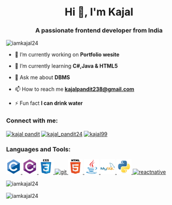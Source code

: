 
<h1 align="center">Hi 👋, I'm Kajal</h1>
<h3 align="center">A passionate frontend developer from India</h3>

<p align="left"> <img src="https://komarev.com/ghpvc/?username=iamkajal24&label=Profile%20views&color=0e75b6&style=flat" alt="iamkajal24" /> </p>



- 🔭 I’m currently working on **Portfolio wesite**

- 🌱 I’m currently learning **C#,Java & HTML5**

- 💬 Ask me about **DBMS**

- 📫 How to reach me **kajalpandit238@gmail.com**

- ⚡ Fun fact **I can drink water**

<h3 align="left">Connect with me:</h3>
<p align="left">
<a href="https://linkedin.com/in/kajal pandit" target="blank"><img align="center" src="https://raw.githubusercontent.com/rahuldkjain/github-profile-readme-generator/master/src/images/icons/Social/linked-in-alt.svg" alt="kajal pandit" height="30" width="40" /></a>
<a href="https://instagram.com/kajal_pandit24" target="blank"><img align="center" src="https://raw.githubusercontent.com/rahuldkjain/github-profile-readme-generator/master/src/images/icons/Social/instagram.svg" alt="kajal_pandit24" height="30" width="40" /></a>
<a href="https://www.leetcode.com/kajal99" target="blank"><img align="center" src="https://raw.githubusercontent.com/rahuldkjain/github-profile-readme-generator/master/src/images/icons/Social/leet-code.svg" alt="kajal99" height="30" width="40" /></a>
</p>

<h3 align="left">Languages and Tools:</h3>
<p align="left"> <a href="https://www.cprogramming.com/" target="_blank" rel="noreferrer"> <img src="https://raw.githubusercontent.com/devicons/devicon/master/icons/c/c-original.svg" alt="c" width="40" height="40"/> </a> <a href="https://www.w3schools.com/cs/" target="_blank" rel="noreferrer"> <img src="https://raw.githubusercontent.com/devicons/devicon/master/icons/csharp/csharp-original.svg" alt="csharp" width="40" height="40"/> </a> <a href="https://www.w3schools.com/css/" target="_blank" rel="noreferrer"> <img src="https://raw.githubusercontent.com/devicons/devicon/master/icons/css3/css3-original-wordmark.svg" alt="css3" width="40" height="40"/> </a> <a href="https://git-scm.com/" target="_blank" rel="noreferrer"> <img src="https://www.vectorlogo.zone/logos/git-scm/git-scm-icon.svg" alt="git" width="40" height="40"/> </a> <a href="https://www.w3.org/html/" target="_blank" rel="noreferrer"> <img src="https://raw.githubusercontent.com/devicons/devicon/master/icons/html5/html5-original-wordmark.svg" alt="html5" width="40" height="40"/> </a> <a href="https://www.java.com" target="_blank" rel="noreferrer"> <img src="https://raw.githubusercontent.com/devicons/devicon/master/icons/java/java-original.svg" alt="java" width="40" height="40"/> </a> <a href="https://www.mysql.com/" target="_blank" rel="noreferrer"> <img src="https://raw.githubusercontent.com/devicons/devicon/master/icons/mysql/mysql-original-wordmark.svg" alt="mysql" width="40" height="40"/> </a> <a href="https://www.python.org" target="_blank" rel="noreferrer"> <img src="https://raw.githubusercontent.com/devicons/devicon/master/icons/python/python-original.svg" alt="python" width="40" height="40"/> </a> <a href="https://reactnative.dev/" target="_blank" rel="noreferrer"> <img src="https://reactnative.dev/img/header_logo.svg" alt="reactnative" width="40" height="40"/> </a> </p>

<p><img align="center" src="https://github-readme-stats.vercel.app/api/top-langs?username=iamkajal24&show_icons=true&locale=en&layout=compact" alt="iamkajal24" /></p>

<p><img align="center" src="https://github-readme-streak-stats.herokuapp.com/?user=iamkajal24&" alt="iamkajal24" /></p>
